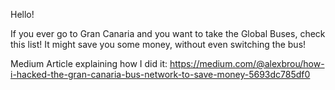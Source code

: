 Hello!

If you ever go to Gran Canaria and you want to take the Global Buses, check this list! It might save you some money, without even switching the bus!

Medium Article explaining how I did it: https://medium.com/@alexbrou/how-i-hacked-the-gran-canaria-bus-network-to-save-money-5693dc785df0